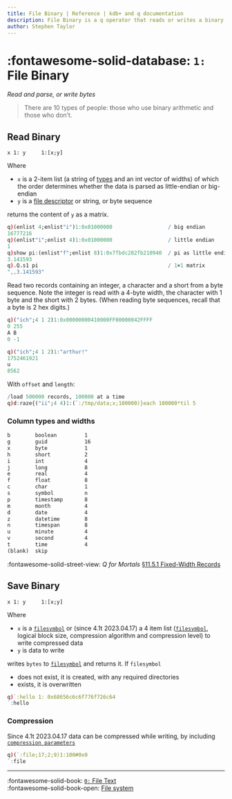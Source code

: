 ```yaml
---
title: File Binary | Reference | kdb+ and q documentation
description: File Binary is a q operator that reads or writes a binary file.
author: Stephen Taylor
---
```

# :fontawesome-solid-database: `1:` File Binary

_Read and parse, or write bytes_



> There are 10 types of people: those who use binary arithmetic and those who don’t. 


## Read Binary

```syntax
x 1: y     1:[x;y]
```

Where 

-   `x` is a 2-item list (a string of [types](#column-types-and-widths) and an int vector of widths) of which the order determines whether the data is parsed as little-endian or big-endian
-   `y` is a [file descriptor](../basics/glossary.md#file-descriptor) or string, or byte sequence

returns the content of `y` as a matrix.

```q
q)(enlist 4;enlist"i")1:0x01000000                  / big endian
16777216
q)(enlist"i";enlist 4)1:0x01000000                  / little endian
1
q)show pi:(enlist"f";enlist 8)1:0x7fbdc282fb210940  / pi as little endian 64-bit float
3.141593
q).Q.s1 pi                                          / 1×1 matrix
",,3.141593"
```

Read two records containing an integer, a character and a short from a byte sequence. Note the integer is read with a 4-byte width, the character with 1 byte and the short with 2 bytes. (When reading byte sequences, recall that a byte is 2 hex digits.)

```q
q)("ich";4 1 2)1:0x00000000410000FF00000042FFFF
0 255
A B
0 -1

q)("ich";4 1 2)1:"arthur!"
1752461921
u
8562
```

With `offset` and `length`:

```q
/load 500000 records, 100000 at a time
q)d:raze{("ii";4 4)1:(`:/tmp/data;x;100000)}each 100000*til 5
```


### Column types and widths

```txt
b        boolean         1
g        guid            16
x        byte            1
h        short           2
i        int             4
j        long            8
e        real            4
f        float           8
c        char            1
s        symbol          n
p        timestamp       8
m        month           4
d        date            4
z        datetime        8
n        timespan        8
u        minute          4
v        second          4
t        time            4
(blank)  skip           
```

:fontawesome-solid-street-view:
_Q for Mortals_
[§11.5.1 Fixed-Width Records](/q4m3/11_IO/#1151-fixed-width-records)


## Save Binary

```syntax
x 1: y     1:[x;y]
```

Where

-   `x` is a [`filesymbol`](../basics/glossary.md#file-symbol) or (since 4.1t 2023.04.17) a 4 item list ([`filesymbol`](../basics/glossary.md#file-symbol), logical block size, compression algorithm and compression level) to write compressed data
-   `y` is data to write

writes `bytes` to [`filesymbol`](../basics/glossary.md#file-symbol) and returns it. If `filesymbol`

-   does not exist, it is created, with any required directories
-   exists, it is overwritten

```q
q)`:hello 1: 0x68656c6c6f776f726c64
`:hello
```

### Compression

Since 4.1t 2023.04.17 data can be compressed while writing, by including [`compression parameters`](../kb/file-compression.md#compression-parameters)

```q
q)(`:file;17;2;9)1:100#0x0
`:file
```

----
:fontawesome-solid-book:
[`0:` File Text](file-text.md)
<br>
:fontawesome-solid-book-open:
[File system](../basics/files.md)

